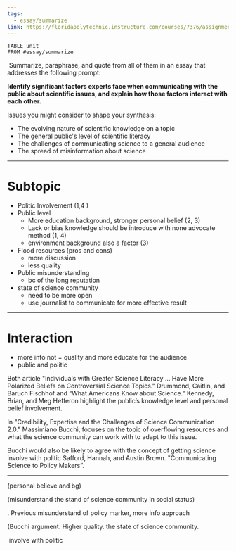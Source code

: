```yaml
---
tags:
  - essay/summarize
link: https://floridapolytechnic.instructure.com/courses/7376/assignments/149705
---
```

```dataview
TABLE unit
FROM #essay/summarize

```

 Summarize, paraphrase, and quote from all of them in an essay that addresses the following prompt:

**Identify significant factors experts face when communicating with the public about scientific issues, and explain how those factors interact with each other.**

Issues you might consider to shape your synthesis:

- The evolving nature of scientific knowledge on a topic
- The general public's level of scientific literacy
- The challenges of communicating science to a general audience
- The spread of misinformation about science
---
# Subtopic
- Politic Involvement (1,4 )
- Public level
	- More education background, stronger personal belief (2, 3)
	- Lack or bias knowledge should be introduce with none advocate method (1, 4)
	- environment background also a factor (3)
- Flood resources (pros and cons)
	- more discussion
	- less quality
- Public misunderstanding
	- bc of the long reputation 
- state of science community
	- need to be more open 
	- use journalist to communicate for more effective result
---
# Interaction
- more info not = quality and more educate for the audience
- public and politic 

Both article "Individuals with Greater Science Literacy … Have More Polarized Beliefs on Controversial Science Topics." Drummond, Caitlin, and Baruch Fischhof and “What Americans Know about Science." Kennedy, Brian, and Meg Hefferon highlight the public’s knowledge level and personal belief involvement.

In "Credibility, Expertise and the Challenges of Science Communication 2.0." Massimiano Bucchi, focuses on the topic of overflowing resources and what the science community can work with to adapt to this issue.

Bucchi would also be likely to agree with the concept of getting science involve with politic Safford, Hannah, and Austin Brown. "Communicating Science to Policy Makers”.

---

(personal believe and bg)

(misunderstand the stand of science community in social status)

. Previous misunderstand of policy marker, more info approach

(Bucchi argument. Higher quality. the state of science community.

 involve with politic